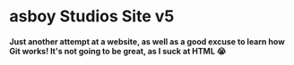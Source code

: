 # asboy Studios Site v5
#### Just another attempt at a website, as well as a good excuse to learn how Git works! It's not going to be great, as I suck at HTML 😭